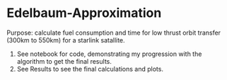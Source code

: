 # Edelbaum-Approximation

Purpose: calculate fuel consumption and time for low thrust orbit transfer (300km to 550km) for a starlink satallite.

1. See notebook for code, demonstrating my progression with the algorithm to get the final results.
2. See Results to see the final calculations and plots.
